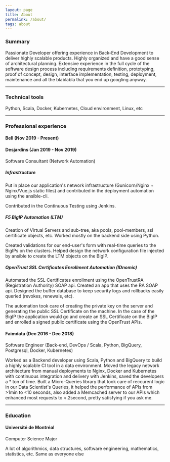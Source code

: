 ```yaml
---
layout: page
title: About
permalink: /about/
tags: about
---
```


### Summary

Passionate Developer offering experience in Back-End Development to deliver highly scalable products. Highly organized and have a good sense of architectural planning. Extensive experience in the full cycle of the software design process including requirements definition, prototyping, proof of concept, design, interface implementation, testing, deployment, maintenance and all the blablabla that you end up googling anyway.

----------------------------

### Technical tools

Python, Scala, Docker, Kubernetes, Cloud environment, Linux, etc

---------------------------


###  Professional experience 
#### Bell (Nov 2019 - Present)

#### Desjardins (Jan 2019 - Nov 2019)
Software Consultant (Network Automation)

##### Infrastructure
Put in place our application's network infrastructure (Gunicorn/Nginx + Nginx/Vue.js static files) and contributed in the deployment automation using the ansible-cli.

Contributed in the Continuous Testing using Jenkins.
##### F5 BigIP Automation (LTM)
Creation of Virtual Servers and sub-tree, aka pools, pool-members, ssl certificate objects, etc. Worked mostly on the backend side using Python.

Created validations for our end-user's form with real-time queries to the BigIPs on the clusters. Helped design the network configuration file injected by ansible to create the LTM objects on the BigIP.

##### OpenTrust SSL Certificates Enrollment Automation (IDnomic)
Automated the SSL Certificates enrollment using the OpenTrustRA (Registration Authority) SOAP api. Created an app that uses the RA SOAP api. Designed the buffer database to keep security logs and rollbacks easily queried (revokes, renewals, etc).

The automation took care of creating the private key on the server and generating the public SSL Certificate on the machine. In the case of the BigIP the application would go and create an SSL Certificate on the BigIP and enrolled a signed public certificate using the OpenTrust APIs.

#### Faimdata (Dec 2016 - Dec 2018)
Software Engineer (Back-end, DevOps / Scala, Python, BigQuery, Postgresql, Docker, Kubernetes)
 
Worked as a Backend developer using Scala, Python and BigQuery to build a highly scalable CI tool in a data environment. Moved the legacy network architecture from manual deployments to Nginx, Docker and Kubernetes with continuous integration and delivery with Jenkins, saved the developers a * ton of time. Built a Micro-Queries library that took care of reccurent logic in our Data Scientist's Queries, it helped the performance of APIs from >1min to <10 seconds, also added a Memcached server to our APIs which enhanced most requests to <.2second, pretty satisfying if you ask me.

---------------------------

### Education
#### Université de Montréal
Computer Science Major

A lot of algorithmics, data structures, software engineering, mathematics, statistics, etc. Same as everyone else
